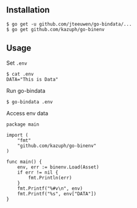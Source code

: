 ## Installation

```
$ go get -u github.com/jteeuwen/go-bindata/...
$ go get github.com/kazuph/go-binenv
```

## Usage

Set `.env`

```
$ cat .env
DATA="This is Data"
```

Run go-bindata

```
$ go-bindata .env
```

Access env data

```
package main

import (
	"fmt"
	"github.com/kazuph/go-binenv"
)

func main() {
	env, err := binenv.Load(Asset)
	if err != nil {
		fmt.Println(err)
	}
	fmt.Printf("%#v\n", env)
	fmt.Printf("%s", env["DATA"])
}
```
